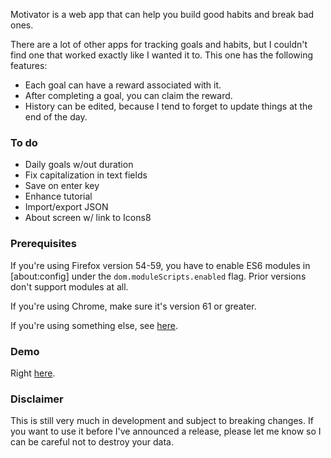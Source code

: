 Motivator is a web app that can help you build good habits and break bad ones.

There are a lot of other apps for tracking goals and habits, but I couldn't find
one that worked exactly like I wanted it to. This one has the following
features:

* Each goal can have a reward associated with it.
* After completing a goal, you can claim the reward.
* History can be edited, because I tend to forget to update things at the end of
  the day.

### To do

* Daily goals w/out duration
* Fix capitalization in text fields
* Save on enter key
* Enhance tutorial
* Import/export JSON
* About screen w/ link to Icons8

### Prerequisites

If you're using Firefox version 54-59, you have to enable ES6 modules in
[about:config] under the `dom.moduleScripts.enabled` flag. Prior versions don't
support modules at all.

If you're using Chrome, make sure it's version 61 or greater.

If you're using something else, see
[here](https://developer.mozilla.org/en-US/docs/Web/JavaScript/Reference/Statements/import#Browser_compatibility).

### Demo

Right [here](http://dave-kennedy.github.io/motivator).

### Disclaimer

This is still very much in development and subject to breaking changes. If you
want to use it before I've announced a release, please let me know so I can be
careful not to destroy your data.

